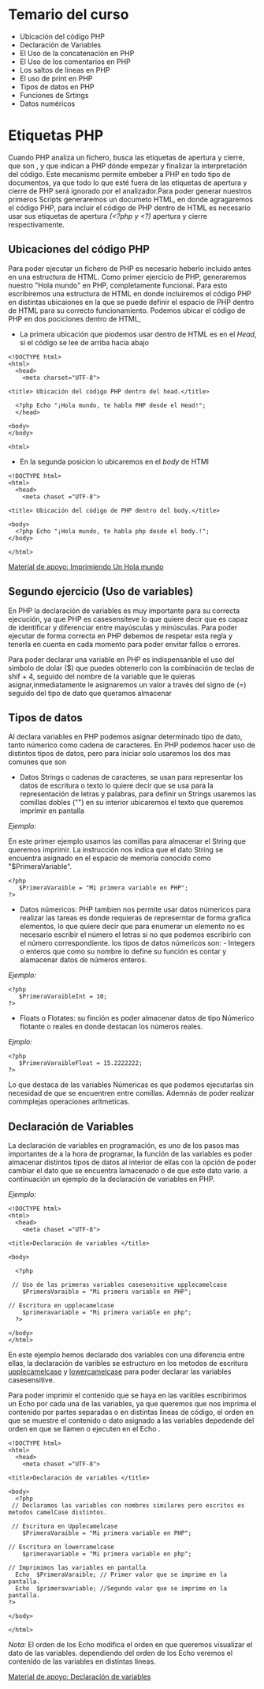 # Temario del curso
  - Ubicación del código PHP
  - Declaración de Variables
  - El Uso de la concatenación en PHP
  - El Uso de los comentarios en PHP
  - Los saltos de lineas en PHP
  - El uso de print en PHP
  - Tipos de datos en PHP
  - Funciones de Srtings 
  - Datos numéricos
  
# Etiquetas PHP

Cuando PHP analiza un fichero, busca las etiquetas de apertura y cierre, que son <?php y ?>, y que indican a PHP dónde empezar y finalizar la interpretación del código. Este mecanismo permite embeber a PHP en todo tipo de documentos, ya que todo lo que esté fuera de las etiquetas de apertura y cierre de PHP será ignorado por el analizador.Para poder generar nuestros primeros Scripts generaremos un documeto HTML, en donde agragaremos el código PHP, para incluir el código de PHP dentro de HTML es necesario usar sus etiquetas de apertura _(<?php y <?)_ apertura y cierre respectivamente.

## Ubicaciones del código PHP

Para poder ejecutar un fichero de PHP es necesario heberlo incluido antes en una estructura de HTML. Como primer ejercicio de PHP, generaremos nuestro "Hola mundo" en PHP, completamente funcional. Para esto escribiremos una estructura de HTML en donde incluiremos el código PHP en distintas ubicaiones en la que se puede definir el espacio de PHP dentro de HTML para su correcto funcionamiento. Podemos ubicar el código de PHP en dos pociciones dentro de HTML, 

- La primera ubicación que piodemos usar dentro de HTML es en el *Head*, si el código se lee de arriba hacia abajo 

~~~
<!DOCTYPE html>
<html>
  <head>
    <meta charset="UTF-8">

<title> Ubicación del código PHP dentro del head.</title>

  <?php Echo "¡Hola mundo, te habla PHP desde el Head!";
  </head>

<body>
</body>

<html>
~~~

- En la segunda posicion lo ubicaremos en el *body* de HTMl

~~~
<!DOCTYPE html>
<html>
  <head>
    <meta chaset ="UTF-8">

<title> Ubicación del código de PHP dentro del body.</title>

<body>
  <?php Echo "¡Hola mundo, te habla php desde el body.!";
</body>

</html>
~~~

[Material de apoyo: Imprimiendo Un Hola mundo](https://github.com/Brayan-Hc11/PHP/blob/main/EjerciciosPHP/index.php "Ubicación de php")

## Segundo ejercicio (Uso de variables)

En PHP la declaración de variables es muy importante para su correcta ejecución, ya que PHP es casesensiteve lo que quiere decir que es capaz de identificar y diferenciar entre mayúsculas y minúsculas. Para poder ejecutar de forma correcta en PHP debemos de respetar esta regla y tenerla en cuenta en cada momento para poder envitar fallos o errores.
 
Para poder declarar una variable en PHP es indispensanble el uso del simbolo de dolar ($) que puedes obtenerlo con la combinación de teclas de shif + 4, seguido del nombre de la variable que le quieras asignar,inmediatamente le asignaremos un valor a través del signo de (=) seguido del tipo de dato que queramos almacenar

## Tipos de datos 

Al declara variables en PHP podemos asignar determinado tipo de dato, tanto númerico como cadena de caracteres. En PHP podemos hacer uso de distintos tipos de datos, pero para iniciar solo usaremos los dos mas comunes que son 

- Datos Strings o cadenas de caracteres, se usan para representar los datos de escritura o texto lo quiere decir que se usa para la representación de letras y palabras, para definir un Strings usaremos las comillas dobles ("") en su interior ubicaremos el texto que queremos imprimir en pantalla

_Ejemplo:_

En este primer ejemplo usamos las comillas para almacenar el String que queremos imprimir. La instrucción nos indica que el dato String se encuentra asignado en el espacio de memoria conocido como "$PrimeraVariable".

~~~
<?php 
   $PrimeraVaraible = "Mi primera variable en PHP";
?>
~~~

- Datos númericos: PHP tambien nos permite usar datos númericos para realizar las tareas es donde requieras de represerntar de forma grafica elementos, lo que quiere decir que para enumerar un elemento no es necesario escribir el número el letras si no que podemos escribirlo con el número correspondiente. los tipos de datos númericos son:
      - Integers o enteros que como su nombre lo define su función es contar y alamacenar datos de números enteros.
      
_Ejemplo:_

~~~
<?php 
   $PrimeraVaraibleInt = 10;
?>
~~~
  - Floats o Flotates: su finción es poder almacenar datos de tipo Númerico flotante o reales en donde destacan los números reales.
  
_Ejmplo:_

~~~
<?php 
   $PrimeraVaraibleFloat = 15.2222222;
?>
~~~
Lo que destaca de las variables Númericas es que podemos ejecutarlas sin necesidad de que se encuentren entre comillas. Ademnás de poder realizar commplejas operaciones arítmeticas.

## Declaración de Variables

La declaración de variables en programación, es uno de los pasos mas importantes de a la hora de programar, la función de las variables es poder almacenar distintos tipos de datos al interior de ellas con la opción de poder cambiar el dato que se encuentra lamacenado o de que este dato varie. a continuación un ejemplo de la declaración de variables en PHP.

_Ejemplo:_

~~~
<!DOCTYPE html>
<html>
  <head>
    <meta chaset ="UTF-8">

<title>Declaración de variables </title>

<body>
  
  <?php 
    
 // Uso de las primeras variables casesensitive upplecamelcase 
    $PrimeraVaraible = "Mi primera variable en PHP";

// Escritura en upplecamelcase
    $primeravariable = "Mi primera variable en php";
  ?>
  
</body>
</html>
~~~

En este ejemplo hemos declarado dos variables con una diferencia entre ellas, la declaración de varibles se estructuro en los metodos de escritura [upplecamelcase](https://www.neoguias.com/tipos-notacion-nombres/#Camel_Case_contarElementos "camelCase") y [lowercamelcase](https://www.neoguias.com/tipos-notacion-nombres/#Camel_Case_contarElementos "camelCase") para poder declarar las variables casesensitive.

Para poder imprimir el contenido que se haya en las varibles escribirimos un Echo por cada una de las variables, ya que queremos que nos imprima el contenido por partes separadas o en distintas lineas de código, el orden en que se muestre el contenido o dato asignado a las variables depedende del orden en que se llamen o ejecuten en el Echo .

~~~
<!DOCTYPE html>
<html>
  <head>
    <meta chaset ="UTF-8">

<title>Declaración de variables </title>

<body>
  <?php 
 // Declaramos las variables con nombres similares pero escritos es metodos camelCase distintos.

 // Escritura en Upplecamelcase
    $PrimeraVaraible = "Mi primera variable en PHP";

// Escritura en lowercamelcase
    $primeravariable = "Mi primera variable en php";

// Imprimimos las variables en pantalla
  Echo  $PrimeraVaraible; // Primer valor que se imprime en la pantalla.
  Echo  $primeravariable; //Segundo valor que se imprime en la pantalla.
?>
    
</body>

</html>
~~~

_Nota:_
El orden de los Echo modifica el orden en que queremos visualizar el dato de las variables. dependiendo del orden de los Echo veremos el contenido de las variables en distintas lineas.

[Material de apoyo: Declaración de variables](https://github.com/Brayan-Hc11/PHP/blob/main/EjerciciosPHP/CAP2Variables.php "Ejercicio dos ")
